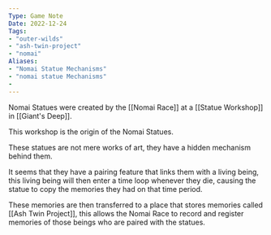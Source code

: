 ```yaml
---
Type: Game Note
Date: 2022-12-24
Tags:
- "outer-wilds"
- "ash-twin-project"
- "nomai"
Aliases:
- "Nomai Statue Mechanisms"
- "nomai statue Mechanisms"
- 
---
```

Nomai Statues were created by the [[Nomai Race]] at a [[Statue Workshop]] in [[Giant's Deep]].

This workshop is the origin of the Nomai Statues.

These statues are not mere works of art, they have a hidden mechanism behind them.

It seems that they have a pairing feature that links them with a living being, this living being will then enter a time loop whenever they die, causing the statue to copy the memories they had on that time period.

These memories are then transferred to a place that stores memories called [[Ash Twin Project]], this allows the Nomai Race to record and register memories of those beings who are paired with the statues.